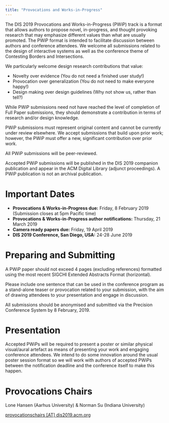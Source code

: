 ```yaml
---
title: "Provocations and Works-in-Progress"
---
```


The DIS 2019 Provocations and Works-in-Progress (PWiP) track is a format that allows authors to propose novel, in-progress, and thought provoking research that may emphasize different values than what are usually promoted. The PWiP format is intended to facilitate discussion between authors and conference attendees. We welcome all submissions related to the design of interactive systems as well as the conference theme of Contesting Borders and Intersections.

We particularly welcome design research contributions that value:

- Novelty over evidence (You do not need a finished user study!)
- Provocation over generalization (You do not need to make everyone happy!)
- Design making over design guidelines (Why not show us, rather than tell?)

While PWiP submissions need not have reached the level of completion of Full Paper submissions, they should demonstrate a contribution in terms of research and/or design knowledge. 

PWiP submissions must represent original content and cannot be currently under review elsewhere. We accept submissions that build upon prior work; however, the PWiP must offer a new, significant contribution over prior work.

All PWiP submissions will be peer-reviewed.

Accepted PWiP submissions will be published in the DIS 2019 companion publication and appear in the ACM Digital Library (adjunct proceedings). A PWiP publication is not an archival publication.

# Important Dates

- **Provocations & Works-in-Progress due:** Friday, 8 February 2019 (Submission closes at 5pm Pacific time)
- **Provocations & Works-in-Progress author notifications:** Thursday, 21 March 2019
- **Camera ready papers due:** Friday, 19 April 2019
- **DIS 2019 Conference, San Diego, USA:** 24-28 June 2019

# Preparing and Submitting

A PWiP paper should not exceed 4 pages (excluding references) formatted using the most recent SIGCHI Extended Abstracts Format (horizontal).

Please include one sentence that can be used in the conference program as a stand-alone teaser or provocation related to your submission, with the aim of drawing attendees to your presentation and engage in discussion.

All submissions should be anonymised and submitted via the Precision Conference System by 8 February, 2019.

# Presentation
Accepted PWiPs will be required to present a poster or similar physical visual/aural artefact as means of presenting your work and engaging conference attendees. We intend to do some innovation around the usual poster session format so we will work with authors of accepted PWiPs between the notification deadline and the conference itself to make this happen.

# Provocations Chairs
Lone Hansen (Aarhus University) & Norman Su (Indiana University)

[provocationschairs [AT] dis2019.acm.org](mailto:provocationschairs@dis2019.acm.org)


